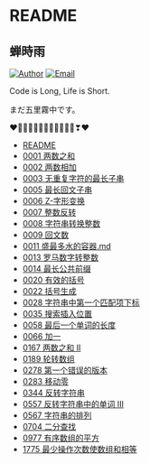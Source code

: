 # README

## 蝉時雨

[![Author](https://img.shields.io/badge/author-chanshiyucx-blue.svg?style=flat-square)](https://chanshiyu.com) [![Email](https://img.shields.io/badge/Email%20me-me@chanshiyu.com-green.svg?style=flat-square)](http://mail.qq.com/cgi-bin/qm_share?t=qm_mailme&email=tNnR9Nfc1drH3N3NwZrX29k)

Code is Long, Life is Short.

まだ五里霧中です。

❤️💛💚💙💜💕💞💓💗💖💘💝❣❤

- [README](README.md)
- [0001 两数之和](0001-两数之和.md)
- [0002 两数相加](0002-两数相加.md)
- [0003 无重复字符的最长子串](0003-无重复字符的最长子串.md)
- [0005 最长回文子串](0005-最长回文子串.md)
- [0006 Z-字形变换](0006-Z-字形变换.md)
- [0007 整数反转](0007-整数反转.md)
- [0008 字符串转换整数](0008-字符串转换整数.md)
- [0009 回文数](0009-回文数.md)
- [0011 盛最多水的容器.md](0011-盛最多水的容器.md)
- [0013 罗马数字转整数](0013-罗马数字转整数.md)
- [0014 最长公共前缀](0014-最长公共前缀.md)
- [0020 有效的括号](0020-有效的括号.md)
- [0022 括号生成](0022-括号生成.md)
- [0028 字符串中第一个匹配项下标](0028-找出字符串中第一个匹配项的下标.md)
- [0035 搜索插入位置](0035-搜索插入位置.md)
- [0058 最后一个单词的长度](0058-最后一个单词的长度.md)
- [0066 加一](0066-加一.md)
- [0167 两数之和 II](0167-两数之和II.md)
- [0189 轮转数组](0189-轮转数组.md)
- [0278 第一个错误的版本](0278-第一个错误的版本.md)
- [0283 移动零](0283-移动零.md)
- [0344 反转字符串](0344-反转字符串.md)
- [0557 反转字符串中的单词 III](0557-反转字符串中的单词III.md)
- [0567 字符串的排列](0567-字符串的排列.md)
- [0704 二分查找](0704-二分查找.md)
- [0977 有序数组的平方](0977-有序数组的平方.md)
- [1775 最少操作次数使数组和相等](1775-通过最少操作次数使数组的和相等.md)
